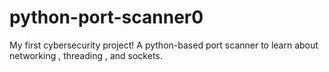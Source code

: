 # python-port-scanner0
My first cybersecurity project! A python-based port scanner to learn about networking , threading , and sockets.
